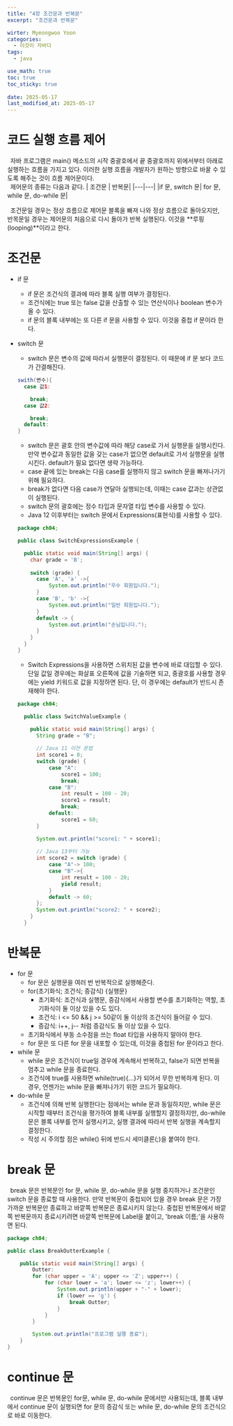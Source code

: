 ```yaml
---
title: "4장 조건문과 반복문"
excerpt: "조건문과 반복문"

wirter: Myeongwoo Yoon
categories:
  - 이것이 자바다
tags:
  - java

use_math: true
toc: true
toc_sticky: true
 
date: 2025-05-17
last_modified_at: 2025-05-17
---
```


코드 실행 흐름 제어
======

&ensp;자바 프로그램은 main() 메소드의 시작 중괄호에서 끝 중괄호까지 위에서부터 아래로 실행하는 흐름을 가지고 있다. 이러한 실행 흐름을 개발자가 원하는 방향으로 바꿀 수 있도록 해주는 것이 흐름 제어문이다.<br/>
&ensp;제어문의 종류는 다음과 같다.
| 조건문 | 반복문|
|---|---|
|if 문, switch 문| for 문, while 문, do-while 문|

&ensp;조건문일 경우는 정상 흐름으로 제어문 블록을 빠져 나와 정상 흐름으로 돌아오지만, 반목문일 경우는 제어문의 처음으로 다시 돌아가 반복 실행된다. 이것을 **루핑(looping)**이라고 한다.

조건문
======
* if 문
  - if 문은 조건식의 결과에 따라 블록 실행 여부가 결정된다.
  - 조건식에는 true 또는 false 값을 산출할 수 있는 연산식이나 boolean 변수가 올 수 있다.
  - if 문의 블록 내부에는 또 다른 if 문을 사용할 수 있다. 이것을 중첩 if 문이라 한다.
* switch 문
  - switch 문은 변수의 값에 따라서 실행문이 결정된다. 이 때문에 if 문 보다 코드가 간결해진다.
  ```java
  swith(변수){
    case 값1:

      break;
    case 값2:

      break;
    default:
  }
  ```
  - switch 문은 괄호 안의 변수값에 따라 해당 case로 가서 실행문을 실행시킨다. 만약 변수값과 동일한 값을 갖는 case가 없으면 default로 가서 실행문을 실행시킨다. default가 필요 없다면 생략 가능하다.
  - case 끝에 있는 break는 다음 case를 실행하지 않고 switch 문을 빠져나가기 위해 필요하다.
  - break가 없다면 다음 case가 연달아 실행되는데, 이때는 case 값과는 상관없이 실행된다.
  - switch 문의 괄호에는 정수 타입과 문자열 타입 변수를 사용할 수 있다.
  - Java 12 이후부터는 switch 문에서 Expressions(표현식)를 사용할 수 있다.

  ```java
  package ch04;

  public class SwitchExpressionsExample {

    public static void main(String[] args) {
      char grade = 'B';
        
      switch (grade) {
        case 'A', 'a' ->{
            System.out.println("우수 회원입니다.");
        }
        case 'B', 'b' ->{
            System.out.println("일반 회원입니다.");
        }
        default -> {
            System.out.println("손님입니다.");
        } 
      }
    }
  }
  ```
  
  - Switch Expressions을 사용하면 스위치된 값을 변수에 바로 대입할 수 있다. 단일 값일 경우에는 화살표 오른쪽에 값을 기술하면 되고, 중괄호를 사용할 경우에는 yield 키워드로 값을 지정하면 된다. 단, 이 경우에는 default가 반드시 존재해야 한다.
  
  ```java
  package ch04;

    public class SwitchValueExample {

      public static void main(String[] args) {
        String grade = "B";
        
        // Java 11 이전 문법
        int score1 = 0;
        switch (grade) {
            case "A":
                score1 = 100;
                break;
            case "B":
                int result = 100 - 20;
                score1 = result;
                break;
            default:
                score1 = 60;
        }

        System.out.println("score1: " + score1);
        
        // Java 13부터 가능
        int score2 = switch (grade) {
            case "A"-> 100;
            case "B"->{
                int result = 100 - 20;
                yield result;
            }
            default -> 60;
        };
        System.out.println("score2: " + score2);
      }
    }
  ```

반복문
======

* for 문
  - for 문은 실행문을 여러 번 반복적으로 실행해준다.
  - for(초기화식; 조건식; 증감식) {실행문}
    + 초기화식: 조건식과 실행문, 증감식에서 사용할 변수를 초기화하는 역할, 초기화식이 둘 이상 있을 수도 있다.
    + 조건식: i <= 50 && j >= 50같이 둘 이상의 조건식이 들어갈 수 있다. 
    + 증감식: i++, j-- 처럼 증감식도 둘 이상 있을 수 있다.
  - 초기화식에서 부동 소수점을 쓰는 float 타입을 사용하지 말아야 한다.
  - for 문은 또 다른 for 문을 내포할 수 있는데, 이것을 중첩된 for 문이라고 한다.
* while 문
  - while 문은 조건식이 true일 경우에 계속해서 반복하고, false가 되면 반복을 멈추고 while 문을 종료한다.
  - 조건식에 true를 사용하면 while(true){...}가 되어서 무한 반복하게 된다. 이 경우, 언젠가는 while 문을 빠져나가기 위한 코드가 필요하다.
* do-while 문
  - 조건식에 의해 반복 실행한다는 점에서는 while 문과 동일하지만, while 문은 시작할 때부터 조건식을 평가하여 블록 내부를 실행할지 결정하지만, do-while 문은 블록 내부를 먼저 실행시키고, 실행 결과에 따라서 반복 실행을 계속할지 결정한다.
  - 작성 시 주의할 점은 while() 뒤에 반드시 세미클론(;)을 붙여야 한다.

break 문
======

&ensp;break 문은 반복문인 for 문, while 문, do-while 문을 실행 중지하거나 조건문인 switch 문을 종료할 때 사용한다. 만약 반복문이 중첩되어 있을 경우 break 문은 가장 가까운 반복문만 종료하고 바깥쪽 반복문은 종료시키지 않는다. 중첩된 반복문에서 바깥쪽 반복문까지 종료시키려면 바깥쪽 반복문에 Label을 붙이고, 'break 이름;'을 사용하면 된다.
```java
package ch04;

public class BreakOutterExample {

    public static void main(String[] args) {
        Outter:
        for (char upper = 'A'; upper <= 'Z'; upper++) {
            for (char lower = 'a'; lower <= 'z'; lower++) {
                System.out.println(upper + "-" + lower);
                if (lower == 'g') {
                    break Outter;
                }
            }
        }

        System.out.println("프로그램 실행 종료");
    }
}
```

continue 문
======

&ensp;continue 문은 반복문인 for문, while 문, do-while 문에서만 사용되는데, 블록 내부에서 continue 문이 실행되면 for 문의 증감식 또는 while 문, do-while 문의 조건식으로 바로 이동한다.